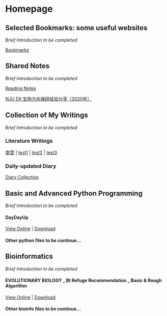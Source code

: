 # Homepage
## Selected Bookmarks: some useful websites
*Brief Introduction to be completed*

[Bookmarks](Bookmarks)

## Shared Notes
*Brief Introduction to be completed*

[Reading Notes](https://liuyujie0136.gitbook.io/reading-notes/)

[NJU DII 生物方向保研经验分享（2020年）](notes/DII_Bio2020)

## Collection of My Writings
*Brief Introduction to be completed*

### Literature Writings

[南雪](writings/南雪) | [test1](writings/Part2) | [test2](writings/Part3) | [test3](writings/Part2)

### Daily-updated Diary

[Diary Collection](diary/diary_collection.md)

## Basic and Advanced Python Programming
*Brief Introduction to be completed*

#### DayDayUp

[View Online](python/DayDayUp) | [Download](python/DayDayUp.py)

#### Other python files to be continue...

## Bioinformatics
*Brief Introduction to be completed*

#### EVOLUTIONARY BIOLOGY _ Bt Refuge Recommendation _ Basic & Rough Algorithm

[View Online](bioinfo/EVOL_BtRefuge) | [Download](bioinfo/EVOL_BtRefuge.py)

#### Other bioinfo files to be continue...
